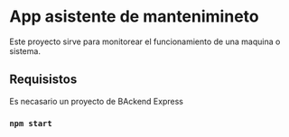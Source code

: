 # App asistente de mantenimineto

Este proyecto sirve para monitorear el funcionamiento de una maquina o sistema.

## Requisistos

Es necasario un proyecto de BAckend Express

### `npm start`

